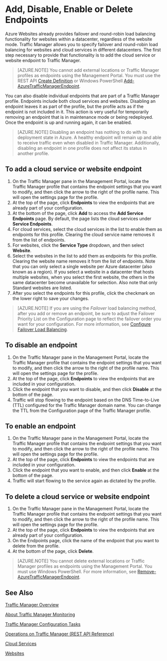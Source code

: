 <properties
   pageTitle="Manage Endpoints in Traffic Manager"
   description="This article will help you add, remove, enable and disable endpoints from Traffic Manager."
   services="traffic-manager"
   documentationCenter=""
   authors="joaoma"
   manager="adinah"
   editor="tysonn" />
<tags
   ms.service="traffic-manager"
   ms.devlang="na"
   ms.topic="get-started-article"
   ms.tgt_pltfrm="na"
   ms.workload="infrastructure-services"
   ms.date="05/27/2015"
   ms.author="joaoma;cherylmc" />

# Add, Disable, Enable or Delete Endpoints

Azure Websites already provides failover and round-robin load balancing functionality for websites within a datacenter, regardless of the website mode. Traffic Manager allows you to specify failover and round-robin load balancing for websites and cloud services in different datacenters. The first step necessary to provide that functionality is to add the cloud service or website endpoint to Traffic Manager.

>[AZURE.NOTE] You cannot add external locations or Traffic Manager profiles as endpoints using the Management Portal. You must use the REST API [Create Definition](http://go.microsoft.com/fwlink/p/?LinkId=400772) or Windows PowerShell [Add-AzureTrafficManagerEndpoint](http://go.microsoft.com/fwlink/p/?LinkId=400774).

You can also disable individual endpoints that are part of a Traffic Manager profile. Endpoints include both cloud services and websites. Disabling an endpoint leaves it as part of the profile, but the profile acts as if the endpoint is not included in it. This action is very useful for temporarily removing an endpoint that is in maintenance mode or being redeployed. Once the endpoint is up and running again, it can be enabled.

>[AZURE.NOTE] Disabling an endpoint has nothing to do with its deployment state in Azure. A healthy endpoint will remain up and able to receive traffic even when disabled in Traffic Manager. Additionally, disabling an endpoint in one profile does not affect its status in another profile.

## To add a cloud service or website endpoint


1. On the Traffic Manager pane in the Management Portal, locate the Traffic Manager profile that contains the endpoint settings that you want to modify, and then click the arrow to the right of the profile name. This will open the settings page for the profile.
2. At the top of the page, click **Endpoints** to view the endpoints that are already part of your configuration.
3. At the bottom of the page, click **Add** to access the **Add Service Endpoints** page. By default, the page lists the cloud services under **Service Endpoints**.
4. For cloud services, select the cloud services in the list to enable them as endpoints for this profile. Clearing the cloud service name removes it from the list of endpoints.
5. For websites, click the **Service Type** dropdown, and then select **Website**.
6. Select the websites in the list to add them as endpoints for this profile. Clearing the website name removes it from the list of endpoints. Note that you can only select a single website per Azure datacenter (also known as a region). If you select a website in a datacenter that hosts multiple websites, when you select the first website, the others in the same datacenter become unavailable for selection. Also note that only Standard websites are listed.
7. After you select the endpoints for this profile, click the checkmark on the lower right to save your changes.

>[AZURE.NOTE] If you are using the *Failover* load balancing method, after you add or remove an endpoint, be sure to adjust the Failover Priority List on the Configuration page to reflect the failover order you want for your configuration. For more information, see [Configure Failover Load Balancing](traffic-manager-configure-failover-load-balancing.md).

## To disable an endpoint

1. On the Traffic Manager pane in the Management Portal, locate the Traffic Manager profile that contains the endpoint settings that you want to modify, and then click the arrow to the right of the profile name. This will open the settings page for the profile.
2. At the top of the page, click **Endpoints** to view the endpoints that are included in your configuration.
3. Click the endpoint that you want to disable, and then click **Disable** at the bottom of the page.
4. Traffic will stop flowing to the endpoint based on the DNS Time-to-Live (TTL) configured for the Traffic Manager domain name. You can change the TTL from the Configuration page of the Traffic Manager profile.

## To enable an endpoint

1. On the Traffic Manager pane in the Management Portal, locate the Traffic Manager profile that contains the endpoint settings that you want to modify, and then click the arrow to the right of the profile name. This will open the settings page for the profile.
2. At the top of the page, click **Endpoints** to view the endpoints that are included in your configuration.
3. Click the endpoint that you want to enable, and then click **Enable** at the bottom of the page.
4. Traffic will start flowing to the service again as dictated by the profile.

## To delete a cloud service or website endpoint


1. On the Traffic Manager pane in the Management Portal, locate the Traffic Manager profile that contains the endpoint settings that you want to modify, and then click the arrow to the right of the profile name. This will open the settings page for the profile.
2. At the top of the page, click **Endpoints** to view the endpoints that are already part of your configuration.
3. On the Endpoints page, click the name of the endpoint that you want to delete from the profile.
4. At the bottom of the page, click **Delete**.

>[AZURE.NOTE] You cannot delete external locations or Traffic Manager profiles as endpoints using the Management Portal. You must use Windows PowerShell. For more information, see [Remove-AzureTrafficManagerEndpoint](https://msdn.microsoft.com/library/dn690251.aspx).

## See Also

[Traffic Manager Overview](traffic-manager-overview.md)

[About Traffic Manager Monitoring](traffic-manager-monitoring.md)

[Traffic Manager Configuration Tasks](https://msdn.microsoft.com/library/azure/hh744830.aspx)

[Operations on Traffic Manager (REST API Reference)](http://go.microsoft.com/fwlink/p/?LinkID=313584)

[Cloud Services](http://go.microsoft.com/fwlink/?LinkId=314074)

[Websites](http://go.microsoft.com/fwlink/p/?LinkId=393327)
